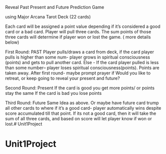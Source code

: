 Reveal Past Present and Future Prediction Game

using Major Arcana Tarot Deck (22 cards)

Each card will be assigned a point value depending if it’s considered a good card or a bad card. Player will pull three cards.  The sum points of those three cards will determine if player won or lost the game.
( more details below)

First Round: PAST
Player pulls/draws a card from deck, if the card player pulls is higher than some num- player grows in spiritual consciousness (points) and gets to pull another card.
Else - If the card player pulled is less than some number– player loses spiritual consciousness(points). Points are taken away.
After first round- maybe prompt prayer if Would you like to retreat, or keep going to reveal your present and future?

Second Round: Present
If the card is good you get more points/ or points stay the same
If the card is bad you lose points

Third Round: Future
Same Idea as above.
Or maybe have future card trump all other cards to where if it’s a good card- player automatically wins despite score accumulated till that point.
If its not a good card, then it will take the sum of all three cards, and based on score will let player know if won or lost.# Unit1Project
# Unit1Project
